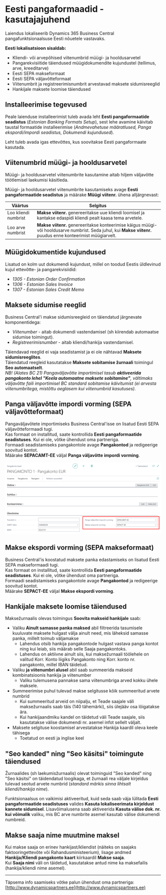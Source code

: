 ---
---
# Eesti pangaformaadid - kasutajajuhend
Laiendus lokaliseerib Dynamics 365 Business Central pangafunktsionaalsuse Eesti nõuetele vastavaks.

**Eesti lokalisatsioon sisaldab:**
- Kliendi- või arvepõhised viitenumbrid müügi- ja hooldusarvetel
- Pangarekvisiitide täiendused müügidokumendite kujundustel (tellimus, arve, kreeditarve)
- Eesti SEPA makseformaat
- Eesti SEPA väljavõtteformaat
- Viitenumbrit ja registreerimisnumbrit arvestavad maksete sidumisreeglid
- Hankijale maksete loomise täiendused

## Installeerimise tegevused
Peale laienduse installeerimist tuleb avada leht **Eesti pangaformaatide seadistus** (_Estonian Banking Formats Setup_), sest lehe avamine käivitab taustal formaatide installeerimise (_Andmevahetuse määratlused, Panga ekspordi/impordi seadistus, Dokumendi kujundused_).  

Leht tuleb avada igas ettevõttes, kus soovitakse Eesti pangaformaate kasutada.  

## Viitenumbrid müügi- ja hooldusarvetel
Müügi- ja hooldusarvetel viitenumbrite kasutamine aitab hiljem väljavõtte töötlemisel laekumisi käsitleda.

Müügi- ja hooldusarvetel viitenumbrite kasutamiseks avage **Eesti pangaformaatide seadistus** ja määrake **Müügi viitenr.** ühena alljärgnevast:

Väärtus | Selgitus
-- | --
Loo kliendi numbrist | **Makse viitenr.** genereeritakse uue kliendi loomisel ja kantakse edaspidi kliendi pealt kaasa tema arvetele.
Loo arve numbrist | **Makse viitenr.** genereeritakse konteerimise käigus müügi- või hooldusarve numbrist. Seda juhul, kui **Makse viitenr.** puudus enne konteerimist müügiarvelt.

## Müügidokumentide kujundused
Lisatud on kolm uut dokumendi kujundust, millel on toodud Eestis üldlevinud kujul ettevõtte- ja pangarekvisiidid:
-  *1305 - Estonian Order Confirmation*
-  *1306 - Estonian Sales Invoice*
-  *1307 - Estonian Sales Credit Memo*

## Maksete sidumise reeglid
Business Central'i makse sidumisreegleid on täiendatud järgnevate komponentidega: 
-  *Viitenumber* - aitab dokumendi vastendamisel (sh kiirendab automaatse sidumise toimingut).
-  *Registreerimisnumber* - aitab kliendi/hankija vastendamisel.

Täiendavad reeglid ei vaja seadistamist ja ei ole nähtavad **Maksete sidumisreeglites**.  
Täiendatud reegleid kasutatakse **Maksete sobitamise žurnaali** toimingul **Seo automaatselt**.  
_NB! (Alates BC 21) Pangaväljavõtte importimisel tasub **aktiveerida pangakonto lehel "Keela automaatne maksete sobitamine"**, vältimaks väljavõtte faili importimisel BC standard sobitamise käivitumist (ei arvesta viitenumbritega, mistõttu aeglasem kui viitenumbrid kasutuses)._  

## Panga väljavõtte impordi vorming (SEPA väljavõtteformaat)
Pangaväljavõtete importimiseks Business Central'isse on lisatud Eesti SEPA väljavõtteformaadi tugi.  
Kas formaat on installitud, saate kontrollida **Eesti pangaformaatide seadistuses**. Kui ei ole, võtke ühendust oma partneriga.  
Formaadi seadistamiseks pangakontole avage **Pangakontod** ja redigeerige soovitud kontot.  
Määrake **SEPACAMT-EE** väljal **Panga väljavõtte impordi vorming**.  

![Image](vormingu-seaded-pangakontol.png)

## Makse ekspordi vorming (SEPA makseformaat)
Business Central'is koostatud maksete panka edastamiseks on lisatud Eesti SEPA makseformaadi tugi.  
Kas formaat on installitud, saate kontrollida **Eesti pangaformaatide seadistuses**. Kui ei ole, võtke ühendust oma partneriga.  
Formaadi seadistamiseks pangakontole avage **Pangakontod** ja redigeerige soovitud kontot.  
Määrake **SEPACT-EE** väljal **Makse ekspordi vorming**.

## Hankijale maksete loomise täiendused
Maksežurnaalis olevas toimingus **Soovita makseid hankijale** saab:
- Valiku **Ainult samasse panka maksed** abil filtreerida tasumisele kuuluvate maksete hulgast välja ainult need, mis läheksid samasse panka, millelt toimub väljamakse
  - Lahendus otsib hankija pangakontode hulgast vastava panga kontot ning kui leiab, siis määrab selle Saaja pangakontoks.
  - Lahendus on aktiivne ainult siis, kui maksežurnaali töölehele on valitud Korr. Konto liigiks Pangakonto ning Korr. konto nr. pangakonto, millel IBAN täidetud.
- Valiku **ja viitenumbri alusel** abil saab summeerida makseid kombinatsioonis hankija ja viitenumber
  - Valiku tulemusena pannakse sama viitenumbriga arved kokku ühele maksele.
- Summeerimise puhul tulevad makse selgitusse kõik summeeritud arvete numbrid
  - Kui summeeritud arveid on niipalju, et Teade saajale väli maksežurnaalis saab täis (140 tähemärki), siis ülejääv osa lõigatakse ära.
  - Kui hankijaandmiku kandel on täidetud väli Teade saajale, siis kasutatakse välise dokumendi nr. asemel infot sellelt väljalt.
- Maksete selgituse koostamisel arvestatakse Hankija kaardil oleva keele tähisega
  - Toetatud on eesti ja inglise keel

## "Seo kanded" ning "Seo käsitsi" toimingute täiendused
Žurnaalides (sh laekumisžurnaalis) olevat toiminguid "Seo kanded" ning "Seo käsitsi" on täidendatud loogikaga, et žurnaali rea väljale kirjeldus tulevad seotud arvete numbrid (_standard märkis sinna lihtsalt kliendi/hankija nime_).  

Funktsionaalsus on vaikimisi aktiveeritud, kuid seda saab väja lülitada **Eesti pangaformaatide seadistuses** valides **Kasuta lokaliseerimata kirjeldust kannete sidumisel**. Lisavõimalusena saab aktiveerida **Kasuta välise dok. nr. kui võimalik** valiku, mis BC arve numbrite asemel kasutab välise dokumendi numbreid.  

## Makse saaja nime muutmine maksel
Kui makse saaja on erinev hankijast/kliendist (näiteks on saajaks faktooringettevõte või Rahandusministeerium), lisage andmed **Hankija/Kliendi pangakonto kaart** kiirkaardil **Makse saaja**.  
Kui **Saaja nimi** väli on täidetud, kasutatakse antud nime ka maksefailis (hankija/kliendi nime asemel). 

***

Täpsema info saamiseks võtke palun ühendust oma partneriga:  
[http://www.dynamicspartners.ee](http://www.dynamicspartners.ee)
